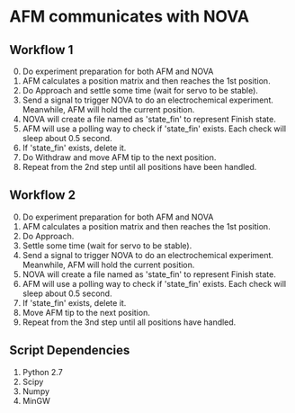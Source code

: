 # AFM communicates with NOVA
## Workflow 1
0. Do experiment preparation for both AFM and NOVA
1. AFM calculates a position matrix and then reaches the 1st position.
2. Do Approach and settle some time (wait for servo to be stable).
3. Send a signal to trigger NOVA to do an electrochemical experiment. Meanwhile, AFM will hold the current position.
4. NOVA will create a file named as 'state_fin' to represent Finish state.
5. AFM will use a polling way to check if 'state_fin' exists. Each check will sleep about 0.5 second.
6. If 'state_fin' exists, delete it.
7. Do Withdraw and move AFM tip to the next position.
8. Repeat from the 2nd step until all positions have been handled.

## Workflow 2
0. Do experiment preparation for both AFM and NOVA
1. AFM calculates a position matrix and then reaches the 1st position.
2. Do Approach.
3. Settle some time (wait for servo to be stable).
4. Send a signal to trigger NOVA to do an electrochemical experiment. Meanwhile, AFM will hold the current position.
5. NOVA will create a file named as 'state_fin' to represent Finish state.
6. AFM will use a polling way to check if 'state_fin' exists. Each check will sleep about 0.5 second.
7. If 'state_fin' exists, delete it.
8. Move AFM tip to the next position.
9. Repeat from the 3nd step until all positions have handled.


## Script Dependencies
1. Python 2.7
2. Scipy
3. Numpy
4. MinGW
